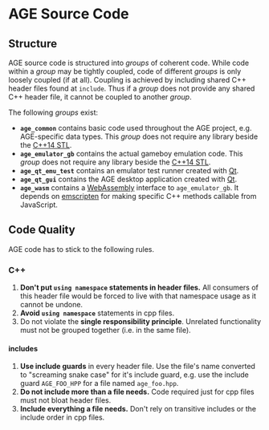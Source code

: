 
# AGE Source Code

## Structure

AGE source code is structured into _groups_ of coherent code.
While code within a _group_ may be tightly coupled,
code of different _groups_ is only loosely coupled (if at all).
Coupling is achieved by including shared C++ header files found at `include`.
Thus if a _group_ does not provide any shared C++ header file,
it cannot be coupled to another _group_.

The following _groups_ exist:

* **`age_common`** contains basic code used throughout the AGE project,
    e.g. AGE-specific data types.
    This _group_ does not require any library beside the
    [C++14 STL](http://en.cppreference.com/w/cpp).
* **`age_emulator_gb`** contains the actual gameboy emulation code.
    This _group_ does not require any library beside the
    [C++14 STL](http://en.cppreference.com/w/cpp).
* **`age_qt_emu_test`** contains an emulator test runner created with
    [Qt](https://www.qt.io/).
* **`age_qt_gui`** contains the AGE desktop application created with
    [Qt](https://www.qt.io/).
* **`age_wasm`** contains a [WebAssembly](https://webassembly.org/) interface
    to `age_emulator_gb`.
    It depends on [emscripten](http://kripken.github.io/emscripten-site/) for
    making specific C++ methods callable from JavaScript.


## Code Quality

AGE code has to stick to the following rules.

### C++

1. **Don't put `using namespace` statements in header files.**
    All consumers of this header file would be forced to live with that
    namespace usage as it cannot be undone.
1. **Avoid `using namespace`** statements in cpp files.
1. Do not violate the **single responsibility principle**.
    Unrelated functionality must not be grouped together
    (i.e. in the same file).

#### includes

1. **Use include guards** in every header file.
    Use the file's name converted to "screaming snake case" for it's include
    guard,
    e.g. use the include guard `AGE_FOO_HPP` for a file named `age_foo.hpp`.
1. **Do not include more than a file needs.**
    Code required just for cpp files must not bloat header files.
1. **Include everything a file needs.**
    Don't rely on transitive includes or the include order in cpp files.


